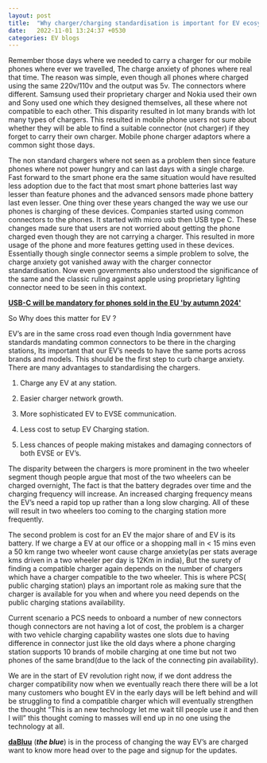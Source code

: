 ```yaml
---
layout: post
title:  "Why charger/charging standardisation is important for EV ecosystem."
date:   2022-11-01 13:24:37 +0530
categories: EV blogs
---
```

  

Remember those days where we needed to carry a charger for our mobile phones where ever we travelled, The charge anxiety of phones where real that time. The reason was simple, even though all phones where charged using the same 220v/110v and the output was 5v. The connectors where different. Samsung used their proprietary charger and Nokia used their own and Sony used one which they designed themselves, all these where not compatible to each other. This disparity resulted in lot many brands with lot many types of chargers. This resulted in mobile phone users not sure about whether they will be able to find a suitable connector (not charger) if they forget to carry their own charger. Mobile phone charger adaptors where a common sight those days.

  

The non standard chargers where not seen as a problem then since feature phones where not power hungry and can last days with a single charge. Fast forward to the smart phone era the same situation would have resulted less adoption due to the fact that most smart phone batteries last way lesser than feature phones and the advanced sensors made phone battery last even lesser. One thing over these years changed the way we use our phones is charging of these devices. Companies started using common connectors to the phones. It started with micro usb then USB type C. These changes made sure that users are not worried about getting the phone charged even though they are not carrying a charger. This resulted in more usage of the phone and more features getting used in these devices. Essentially though single connector seems a simple problem to solve, the charge anxiety got vanished away with the charger connector standardisation. Now even governments also understood the significance of the same and the classic ruling against apple using proprietary lighting connector need to be seen in this context.

  

[**USB-C will be mandatory for phones sold in the EU 'by autumn 2024'**](https://www.theverge.com/2022/6/7/23156361/european-union-usb-c-wired-charging-iphone-lightning-ewaste)
  

So Why does this matter for EV ?

  

EV’s are in the same cross road even though India government have standards mandating common connectors to be there in the charging stations, Its important that our EV’s needs to have the same ports across brands and models. This should be the first step to curb charge anxiety. There are many advantages to standardising the chargers.

  

1. Charge any EV at any station.

  

2. Easier charger network growth.

  

3. More sophisticated EV to EVSE communication.

  

4. Less cost to setup EV Charging station.

  

5. Less chances of people making mistakes and damaging connectors of both EVSE or EV’s.

  

The disparity between the chargers is more prominent in the two wheeler segment though people argue that most of the two wheelers can be charged overnight, The fact is that the battery degrades over time and the charging frequency will increase. An increased charging frequency means the EV’s need a rapid top up rather than a long slow charging. All of these will result in two wheelers too coming to the charging station more frequently.

  

The second problem is cost for an EV the major share of and EV is its battery. If we charge a EV at our office or a shopping mall in < 15 mins even a 50 km range two wheeler wont cause charge anxiety(as per stats average kms driven in a two wheeler per day is 12Km in india), But the surety of finding a compatible charger again depends on the number of chargers which have a charger compatible to the two wheeler. This is where PCS( public charging station) plays an important role as making sure that the charger is available for you when and where you need depends on the public charging stations availability.

  

Current scenario a PCS needs to onboard a number of new connectors though connectors are not having a lot of cost, the problem is a charger with two vehicle charging capability wastes one slots due to having difference in connector just like the old days where a phone charging station supports 10 brands of mobile charging at one time but not two phones of the same brand(due to the lack of the connecting pin availability).

  

We are in the start of EV revolution right now, if we dont address the charger compatibility now when we eventually reach there there will be a lot many customers who bought EV in the early days will be left behind and will be struggling to find a compatible charger which will eventually strengthen the thought “This is an new technology let me wait till people use it and then I will” this thought coming to masses will end up in no one using the technology at all.

  

[**daBluu**](https://dabluu.com) (***the blue***) is in the process of changing the way EV’s are charged want to know more head over to the page and signup for the updates.

